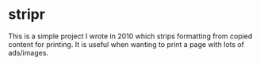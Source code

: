 # stripr

This is a simple project I wrote in 2010 which strips formatting from copied content for printing. It is useful when wanting to print a page with lots of ads/images. 